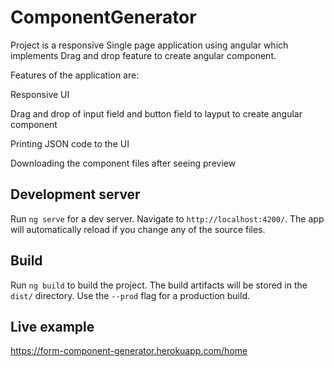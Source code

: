 # ComponentGenerator

Project is a responsive Single page application using angular which implements Drag and drop feature to create angular component.

Features of the application are:

Responsive UI

Drag and drop of input field and button field to layput to create angular component

Printing JSON code to the UI

Downloading the component files after seeing preview

## Development server

Run `ng serve` for a dev server. Navigate to `http://localhost:4200/`. The app will automatically reload if you change any of the source files.

## Build

Run `ng build` to build the project. The build artifacts will be stored in the `dist/` directory. Use the `--prod` flag for a production build.

## Live example

https://form-component-generator.herokuapp.com/home
